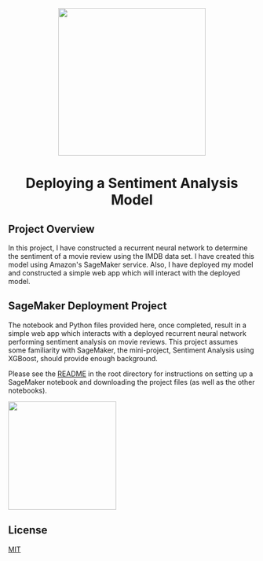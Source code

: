 <div align="center">
<img src="https://s3.amazonaws.com/video.udacity-data.com/topher/2018/October/5bd36f2f_6-6-project-building-sentiment-analysis-model/6-6-project-building-sentiment-analysis-model.jpg" height="300" width="300" />
<br />
<h1>Deploying a Sentiment Analysis Model</h1>
</div>

## Project Overview

In this project, I have constructed a recurrent neural network to determine the sentiment of a movie review using the IMDB data set. I have created this model using Amazon's SageMaker service. Also, I have deployed my model and constructed a simple web app which will interact with the deployed model.

## SageMaker Deployment Project

The notebook and Python files provided here, once completed, result in a simple web app which interacts with a deployed recurrent neural network performing sentiment analysis on movie reviews. This project assumes some familiarity with SageMaker, the mini-project, Sentiment Analysis using XGBoost, should provide enough background.

Please see the [README](https://github.com/udacity/sagemaker-deployment/tree/master/README.md) in the root directory for instructions on setting up a SageMaker notebook and downloading the project files (as well as the other notebooks).

<a href="https://mybinder.org/v2/gh/iamrajiv/Deploying-a-Sentiment-Analysis-Model/master"><img src="https://mybinder.org/static/logo.svg" width="220" /></a>

## License

[MIT](https://github.com/iamrajiv/Deploying-a-Sentiment-Analysis-Model/blob/master/LICENSE)
